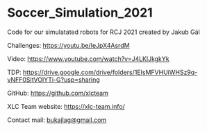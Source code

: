 # Soccer_Simulation_2021
Code for our simulatated robots for RCJ 2021 created by Jakub Gál

Challenges:
https://youtu.be/IeJpX4AsrdM

Video:
https://www.youtube.com/watch?v=J4LKlJkgkYk

TDP:
https://drive.google.com/drive/folders/1EIsMFVHUiWHSz9q-vNFF0SltVOlYTi-G?usp=sharing

GitHub:
https://github.com/xlcteam

XLC Team website:
https://xlc-team.info/

Contact mail:
bukajlag@gmail.com
